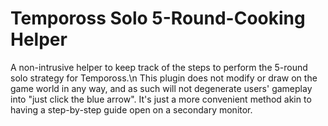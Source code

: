 # Tempoross Solo 5-Round-Cooking Helper
A non-intrusive helper to keep track of the steps to perform the 5-round solo strategy for Tempoross.\n
This plugin does not modify or draw on the game world in any way, and as such will not degenerate users' gameplay into "just click the blue arrow". It's just a more convenient method akin to having a step-by-step guide open on a secondary monitor.
